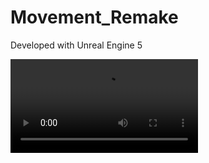 # Movement_Remake

Developed with Unreal Engine 5

![alt text][def]



[def]: https://raw.githubusercontent.com/thatgreyCat7777/Unreal-Fps-Movement/refs/heads/master/MovementDemo.mp4